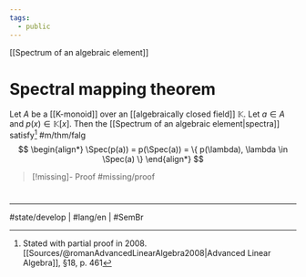 ```yaml
---
tags:
  - public
---
```

[[Spectrum of an algebraic element]]
# Spectral mapping theorem

Let $A$ be a [[K-monoid]] over an [[algebraically closed field]] $\mathbb{K}$.
Let $a \in A$ and $p(x) \in \mathbb{K}[x]$.
Then the [[Spectrum of an algebraic element|spectra]] satisfy[^2008] #m/thm/falg 
$$
\begin{align*}
\Spec(p(a)) = p(\Spec(a)) = \{ p(\lambda), \lambda \in \Spec(a) \}
\end{align*}
$$

  [^2008]: Stated with partial proof in 2008\. [[Sources/@romanAdvancedLinearAlgebra2008|Advanced Linear Algebra]], §18, p. 461

> [!missing]- Proof
> #missing/proof

#
---
#state/develop | #lang/en | #SemBr
